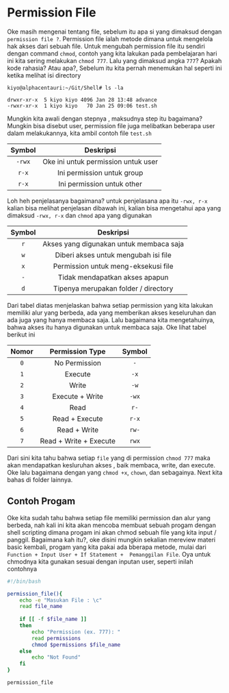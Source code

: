 # Permission File
Oke masih mengenai tentang file, sebelum itu apa si yang dimaksud dengan `permission file ?`. Permission file ialah metode dimana untuk mengelola hak akses dari sebuah file. Untuk mengubah permission file itu sendiri dengan command `chmod`, contoh yang kita lakukan pada pembelajaran hari ini kita sering melakukan `chmod 777`. Lalu yang dimaksud angka `777`? Apakah kode rahasia? Atau apa?, Sebelum itu kita pernah menemukan hal seperti ini ketika melihat isi directory

```
kiyo@alphacentauri:~/Git/Shell# ls -la

drwxr-xr-x  5 kiyo kiyo 4096 Jan 28 13:48 advance
-rwxr-xr-x  1 kiyo kiyo   70 Jan 25 09:06 test.sh
```

Mungkin kita awali dengan stepnya , maksudnya step itu bagaimana? Mungkin bisa disebut user, permission file juga melibatkan beberapa user dalam melakukannya, kita ambil contoh file `test.sh`

|   Symbol  	|                Deskripsi               	|
|:---------:	|:--------------------------------------:	|
|   `-rwx`  	|   Oke ini untuk permission untuk user  	|
|   `r-x`   	|       Ini permission untuk group       	|
|   `r-x`   	|       Ini permission untuk other       	|


Loh heh penjelasanya bagaimana? untuk penjelasana apa itu `-rwx, r-x` kalian bisa melihat penjelasan dibawah ini, kalian bisa mengetahui apa yang dimaksud `-rwx, r-x` dan `chmod` apa yang digunakan

|  Symbol  	|                           Deskripsi                          	|
|:--------:	|:------------------------------------------------------------:	|
|    `r`   	|            Akses yang digunakan untuk membaca saja           	|
|    `w`   	|             Diberi akses untuk mengubah isi file             	|
|    `x`   	|              Permission untuk meng-eksekusi file             	|
|    `-`   	|                Tidak mendapatkan akses apapun                	|
|    `d`   	|             Tipenya merupakan folder / directory             	|

Dari tabel diatas menjelaskan bahwa setiap permission yang kita lakukan memiliki alur yang berbeda, ada yang memberikan akses keseluruhan dan ada juga yang hanya membaca saja. Lalu bagaimana kita mengetahuinya, bahwa akses itu hanya digunakan untuk membaca saja. Oke lihat tabel berikut ini

|    Nomor    	|       Permission Type      	|       Symbol       	|
|:-------------:|:-----------------------------:|:---------------------:|
|     `0`     	|        No Permission       	|         `-`        	|
|     `1`     	|           Execute          	|        `-x`        	|
|     `2`     	|            Write           	|        `-w`        	|
|     `3`     	|       Execute + Write      	|        `-wx`       	|
|     `4`     	|            Read            	|        `r-`        	|
|     `5`     	|       Read + Execute       	|        `r-x`       	|
|     `6`     	|        Read + Write        	|        `rw-`       	|
|     `7`     	|   Read + Write + Execute   	|        `rwx`       	|

Dari sini kita tahu bahwa setiap `file` yang di permission `chmod 777` maka akan mendapatkan kesluruhan akses , baik membaca, write, dan execute. Oke lalu bagaimana dengan yang `chmod +x`, `chown`, dan sebagainya. Next kita bahas di folder lainnya.

## Contoh Progam
Oke kita sudah tahu bahwa setiap file memiliki permission dan alur yang berbeda, nah kali ini kita akan mencoba membuat sebuah progam dengan shell scripting dimana progam ini akan chmod sebuah file yang kita input / panggil. Bagaimana kah itu?, oke disini mungkin sekalian mereview materi basic kembali, progam yang kita pakai ada bberapa metode, mulai dari `Function + Input User + If Statement +  Pemanggilan File`. Oya untuk chmodnya kita gunakan sesuai dengan inputan user, seperti inilah contohnya

```bash
#!/bin/bash

permission_file(){
    echo -e "Masukan File : \c"
    read file_name
    
    if [[ -f $file_name ]]
    then
        echo "Permission (ex. 777): "
        read permissions
        chmod $permissions $file_name
    else
        echo "Not Found"
    fi
}

permission_file
```
